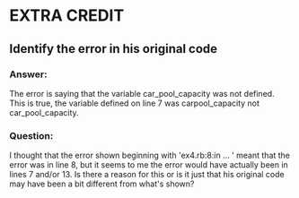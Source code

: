 ﻿# EXTRA CREDIT

## Identify the error in his original code 

### Answer:
The error is saying that the variable car_pool_capacity was not defined.  This is true, the variable defined on line 7 was carpool_capacity not car_pool_capacity.

### Question:
I thought that the error shown beginning with 'ex4.rb:8:in ... ' meant that the error was in line 8, but it seems to me the error would have actually been in lines 7 and/or 13.  Is there a reason for this or is it just that his original code may have been a bit different from what's shown?